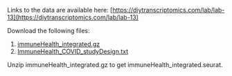 Links to the data are available here:
[https://diytranscriptomics.com/lab/lab-13](https://diytranscriptomics.com/lab/lab-13)

Download the following files:

1. [immuneHealth\_integrated.gz](https://drive.google.com/file/d/1SWy8oTMACflATD5_588x0XSoDH1oPAHU/view?usp=sharing)
2. [ImmuneHealth\_COVID\_studyDesign.txt](https://drive.google.com/file/d/1SVGdE10aIBBPAA6ZKaLWt_sDlm4isNOZ/view)

Unzip immuneHealth\_integrated.gz to get immuneHealth\_integrated.seurat.